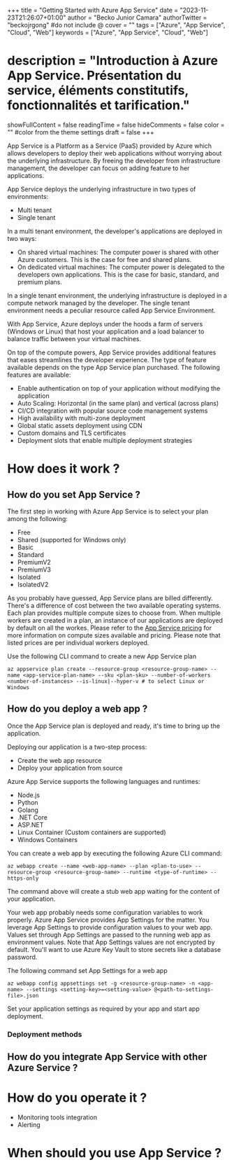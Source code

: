 +++
title = "Getting Started with Azure App Service"
date = "2023-11-23T21:26:07+01:00"
author = "Becko Junior Camara"
authorTwitter = "beckojrgong" #do not include @
cover = ""
tags = ["Azure", "App Service", "Cloud", "Web"]
keywords = ["Azure", "App Service", "Cloud", "Web"]
# description = "Introduction à Azure App Service. Présentation du service, éléments constitutifs, fonctionnalités et tarification."
showFullContent = false
readingTime = false
hideComments = false
color = "" #color from the theme settings
draft = false
+++

App Service is a Platform as a Service (PaaS) provided by Azure which allows developers to deploy their web applications without worrying about the underlying infrastructure. By freeing the developer from infrastructure management, the developer can focus on adding feature to her applications.

App Service deploys the underlying infrastructure in two types of environments:

- Multi tenant
- Single tenant

In a multi tenant environment, the developer's applications are deployed in two ways:

- On shared virtual machines: The computer power is shared with other Azure customers. This is the case for free and shared plans.
- On dedicated virtual machines: The computer power is delegated to the developers own applications. This is the case for basic, standard, and premium plans.

In a single tenant environment, the underlying infrastructure is deployed in a compute network managed by the developer. The single tenant environment needs a peculiar resource called App Service Environment.

With App Service, Azure deploys under the hoods a farm of servers (Windows or Linux) that host your application and a load balancer to balance traffic between your virtual machines.

On top of the compute powers, App Service provides additional features that eases streamlines the developer experience. The type of feature available depends on the type App Service plan purchased. The following features are available:

- Enable authentication on top of your application without modifying the application
- Auto Scaling: Horizontal (in the same plan) and vertical (across plans)
- CI/CD integration with popular source code management systems
- High availability with multi-zone deployment
- Global static assets deployment using CDN
- Custom domains and TLS certificates
- Deployment slots that enable multiple deployment strategies

# How does it work ?

## How do you set App Service ?

The first step in working with Azure App Service is to select your plan among the following:

- Free
- Shared (supported for Windows only)
- Basic
- Standard
- PremiumV2
- PremiumV3
- Isolated
- IsolatedV2

As you probably have guessed, App Service plans are billed differently. There's a difference of cost between the two available operating systems. Each plan provides multiple compute sizes to choose from. When multiple workers are created in a plan, an instance of our applications are deployed by default on all the workes. Please refer to the [App Service pricing](https://azure.microsoft.com/en-us/pricing/details/app-service/windows/) for more information on compute sizes available and pricing. Please note that listed prices are per individual workers deployed.

Use the following CLI command to create a new App Service plan

`az appservice plan create --resource-group <resource-group-name> --name <app-service-plan-name> --sku <plan-sku> --number-of-workers <number-of-instances> --is-linux|--hyper-v # to select Linux or Windows`

## How do you deploy a web app ?

Once the App Service plan is deployed and ready, it's time to bring up the application.

Deploying our application is a two-step process:

- Create the web app resource
- Deploy your application from source

Azure App Service supports the following languages and runtimes:

- Node.js
- Python
- Golang
- .NET Core
- ASP.NET
- Linux Container (Custom containers are supported)
- Windows Containers

You can create a web app by executing the following Azure CLI command:

`az webapp create --name <web-app-name> --plan <plan-to-use> --resource-group <resource-group-name> --runtime <type-of-runtime> --https-only`

The command above will create a stub web app waiting for the content of your application.

Your web app probably needs some configuration variables to work properly. Azure App Service provides App Settings for the matter. You leverage App Settings to provide configuration values to your web app. Values set through App Settings are passed to the running web app as environment values.
Note that App Settings values are not encrypted by default. You'll want to use Azure Key Vault to store secrets like a database password.

The following command set App Settings for a web app

`az webapp config appsettings set -g <resource-group-name> -n <app-name> --settings <setting-key>=<setting-value> @<path-to-settings-file>.json`

Set your application settings as required by your app and start app deployment.

### Deployment methods

## How do you integrate App Service with other Azure Service ?

# How do you operate it ?

- Monitoring tools integration
- Alerting

# When should you use App Service ?
